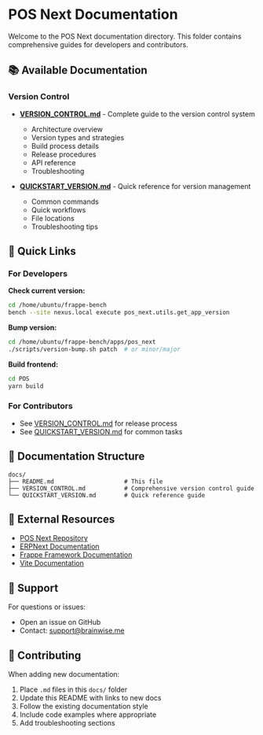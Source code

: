 # POS Next Documentation

Welcome to the POS Next documentation directory. This folder contains comprehensive guides for developers and contributors.

## 📚 Available Documentation

### Version Control
- **[VERSION_CONTROL.md](VERSION_CONTROL.md)** - Complete guide to the version control system
  - Architecture overview
  - Version types and strategies
  - Build process details
  - Release procedures
  - API reference
  - Troubleshooting

- **[QUICKSTART_VERSION.md](QUICKSTART_VERSION.md)** - Quick reference for version management
  - Common commands
  - Quick workflows
  - File locations
  - Troubleshooting tips

## 🚀 Quick Links

### For Developers

**Check current version:**
```bash
cd /home/ubuntu/frappe-bench
bench --site nexus.local execute pos_next.utils.get_app_version
```

**Bump version:**
```bash
cd /home/ubuntu/frappe-bench/apps/pos_next
./scripts/version-bump.sh patch  # or minor/major
```

**Build frontend:**
```bash
cd POS
yarn build
```

### For Contributors

- See [VERSION_CONTROL.md](VERSION_CONTROL.md) for release process
- See [QUICKSTART_VERSION.md](QUICKSTART_VERSION.md) for common tasks

## 📝 Documentation Structure

```
docs/
├── README.md                    # This file
├── VERSION_CONTROL.md           # Comprehensive version control guide
└── QUICKSTART_VERSION.md        # Quick reference guide
```

## 🔗 External Resources

- [POS Next Repository](https://github.com/your-org/pos_next)
- [ERPNext Documentation](https://docs.erpnext.com)
- [Frappe Framework Documentation](https://frappeframework.com/docs)
- [Vite Documentation](https://vitejs.dev)

## 📧 Support

For questions or issues:
- Open an issue on GitHub
- Contact: support@brainwise.me

## 🤝 Contributing

When adding new documentation:
1. Place `.md` files in this `docs/` folder
2. Update this README with links to new docs
3. Follow the existing documentation style
4. Include code examples where appropriate
5. Add troubleshooting sections
